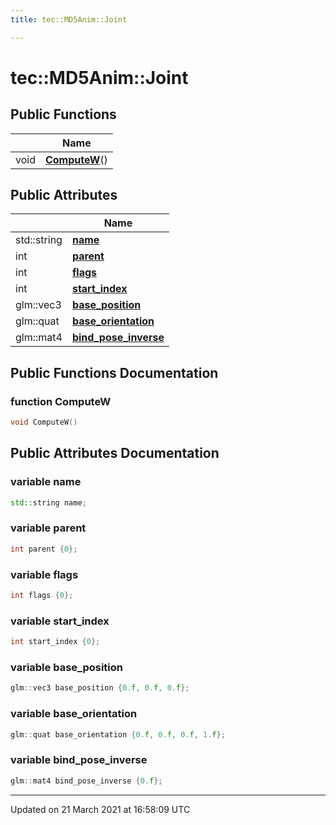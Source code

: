 ```yaml
---
title: tec::MD5Anim::Joint

---
```


# tec::MD5Anim::Joint



## Public Functions

|                | Name           |
| -------------- | -------------- |
| void | **[ComputeW](/engine/Classes/structtec_1_1_m_d5_anim_1_1_joint/#function-computew)**() |

## Public Attributes

|                | Name           |
| -------------- | -------------- |
| std::string | **[name](/engine/Classes/structtec_1_1_m_d5_anim_1_1_joint/#variable-name)**  |
| int | **[parent](/engine/Classes/structtec_1_1_m_d5_anim_1_1_joint/#variable-parent)**  |
| int | **[flags](/engine/Classes/structtec_1_1_m_d5_anim_1_1_joint/#variable-flags)**  |
| int | **[start_index](/engine/Classes/structtec_1_1_m_d5_anim_1_1_joint/#variable-start_index)**  |
| glm::vec3 | **[base_position](/engine/Classes/structtec_1_1_m_d5_anim_1_1_joint/#variable-base_position)**  |
| glm::quat | **[base_orientation](/engine/Classes/structtec_1_1_m_d5_anim_1_1_joint/#variable-base_orientation)**  |
| glm::mat4 | **[bind_pose_inverse](/engine/Classes/structtec_1_1_m_d5_anim_1_1_joint/#variable-bind_pose_inverse)**  |

## Public Functions Documentation

### function ComputeW

```cpp
void ComputeW()
```


## Public Attributes Documentation

### variable name

```cpp
std::string name;
```


### variable parent

```cpp
int parent {0};
```


### variable flags

```cpp
int flags {0};
```


### variable start_index

```cpp
int start_index {0};
```


### variable base_position

```cpp
glm::vec3 base_position {0.f, 0.f, 0.f};
```


### variable base_orientation

```cpp
glm::quat base_orientation {0.f, 0.f, 0.f, 1.f};
```


### variable bind_pose_inverse

```cpp
glm::mat4 bind_pose_inverse {0.f};
```


-------------------------------

Updated on 21 March 2021 at 16:58:09 UTC